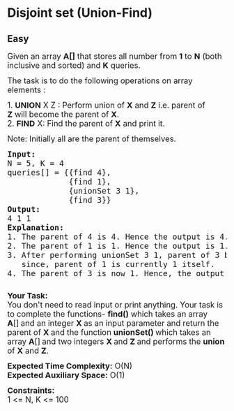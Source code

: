 # Disjoint set (Union-Find)
##  Easy 
<div class="problem-statement">
                <p></p><p><span style="font-size:18px">Given an array <strong>A[]</strong>&nbsp;that stores all number from <strong>1</strong> to <strong>N</strong> (both inclusive and sorted) and <strong>K</strong>&nbsp;queries.</span></p>

<p><span style="font-size:18px">The task is to do the following operations on array elements :</span></p>

<p><span style="font-size:18px">1.&nbsp;<strong>UNION</strong>&nbsp;X Z :&nbsp;Perform&nbsp;union of <strong>X</strong>&nbsp;and <strong>Z</strong>&nbsp;i.e.&nbsp;parent of <strong>Z</strong>&nbsp;will become the parent of <strong>X</strong>.<br>
2.&nbsp;<strong>FIND</strong> X: Find the parent of <strong>X</strong> and print it.</span></p>

<p><span style="font-size:18px">Note: Initially all are the parent of themselves.</span></p>

<pre><span style="font-size:18px"><strong>Input:</strong>
N = 5, K = 4
queries[] = {{find 4},
&nbsp;            {find 1},
&nbsp;            {unionSet 3 1},
&nbsp;            {find 3}}
<strong>Output:</strong>
4 1 1
<strong>Explanation:</strong>
1. The parent of 4 is 4. Hence the output is 4.
2. The parent of 1 is 1. Hence the output is 1.
3. After performing unionSet 3 1, parent of 3 becomes 1,
&nbsp;  since, parent of 1 is currently 1 itself.
4. The parent of 3 is now 1. Hence, the output is 1.
</span>
</pre>

<p><span style="font-size:18px"><strong>Your Task:</strong>&nbsp;&nbsp;<br>
You don't need to read input or print anything. Your task is to complete the&nbsp;functions-&nbsp;<strong>find</strong><strong>()</strong>&nbsp;which takes an array <strong>A</strong>[]<strong>&nbsp;</strong>and an integer <strong>X </strong>as&nbsp;an input parameter and return the parent of&nbsp;<strong>X&nbsp;</strong>and the function <strong>unionSet()&nbsp;</strong>which takes an array <strong>A</strong>[]<strong>&nbsp;</strong>and two integers&nbsp;<strong>X&nbsp;</strong>and&nbsp;<strong>Z&nbsp;</strong>and performs the <strong>union</strong> of&nbsp;<strong>X</strong>&nbsp;and <strong>Z</strong>.</span></p>

<p><span style="font-size:18px"><strong>Expected Time Complexity:</strong>&nbsp;O(N)<br>
<strong>Expected Auxiliary Space:</strong>&nbsp;O(1)</span></p>

<p><span style="font-size:18px"><strong>Constraints:</strong><br>
1 &lt;= N, K&nbsp;&lt;= 100</span></p>
 <p></p>
            </div>